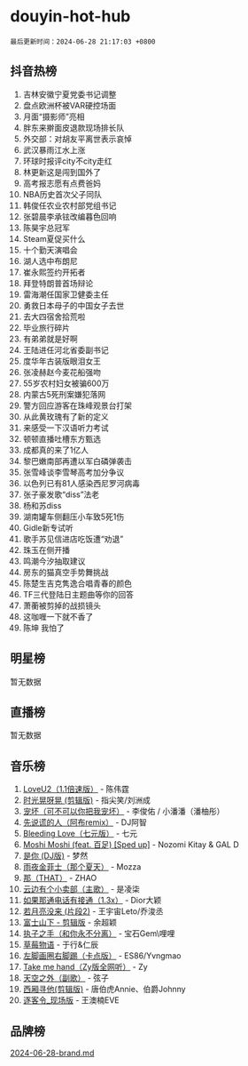 # douyin-hot-hub

`最后更新时间：2024-06-28 21:17:03 +0800`

## 抖音热榜

1. 吉林安徽宁夏党委书记调整
1. 盘点欧洲杯被VAR硬控场面
1. 月面“摄影师”亮相
1. 胖东来擀面皮退款现场排长队
1. 外交部：对胡友平离世表示哀悼
1. 武汉暴雨江水上涨
1. 环球时报评city不city走红
1. 林更新这是闯到国外了
1. 高考报志愿有点费爸妈
1. NBA历史首次父子同队
1. 韩俊任农业农村部党组书记
1. 张碧晨李承铉改编暮色回响
1. 陈昊宇总冠军
1. Steam夏促买什么
1. 十个勤天演唱会
1. 湖人选中布朗尼
1. 崔永熙签约开拓者
1. 拜登特朗普首场辩论
1. 雷海潮任国家卫健委主任
1. 勇救日本母子的中国女子去世
1. 去大四宿舍拾荒啦
1. 毕业旅行碎片
1. 有弟弟就是好啊
1. 王陆进任河北省委副书记
1. 度华年古装版眼泪女王
1. 张凌赫赵今麦花船强吻
1. 55岁农村妇女被骗600万
1. 内蒙古5死刑案嫌犯落网
1. 警方回应游客在珠峰观景台打架
1. 从此黄玫瑰有了新的定义
1. 来感受一下汉语听力考试
1. 顿顿直播吐槽东方甄选
1. 成都真的来了1亿人
1. 黎巴嫩南部再遭以军白磷弹袭击
1. 张雪峰谈李雪琴高考加分争议
1. 以色列已有81人感染西尼罗河病毒
1. 张子豪发歌“diss”法老
1. 杨和苏diss
1. 湖南罐车侧翻压小车致5死1伤
1. Gidle新专试听
1. 歌手苏见信进店吃饭遭“劝退”
1. 珠玉在侧开播
1. 鸣潮今汐抽取建议
1. 房东的猫真空手势舞挑战
1. 陈楚生吉克隽逸合唱青春的颜色
1. TF三代登陆日主题曲等你的回答
1. 萧蘅被剪掉的战损镜头
1. 这咖喱一下就不香了
1. 陈坤 我怕了

## 明星榜

暂无数据

## 直播榜

暂无数据

## 音乐榜

1. [LoveU2（1.1倍速版）](https://sf27-cdn-tos.douyinstatic.com/obj/tos-cn-ve-2774/oQMeDffLaEmgMwgCOEMAFCI6INzoFPgWdD0rsa) - 陈伟霆
1. [时光晃呀晃 (剪辑版)](https://sf5-hl-cdn-tos.douyinstatic.com/obj/tos-cn-ve-2774/o8ACeQem3gwI1x3GIYGAfKG0LJebKFRJDwRwyW) - 指尖笑/刘洲成
1. [宠坏（可不可以你把我宠坏）](https://sf5-hl-cdn-tos.douyinstatic.com/obj/tos-cn-ve-2774/ocWI8ft2gd0rAfXKzvKGeMQM6fVLTLfA8UJzwl) - 李俊佑 / 小潘潘（潘柚彤）
1. [先说谎的人（阿布remix）](https://sf5-hl-cdn-tos.douyinstatic.com/obj/tos-cn-ve-2774/owQtOFmAzBgxBKDOYfeCTQTgE9cDORrOQqmCZy) - DJ阿智
1. [Bleeding Love（七元版）](https://sf3-cdn-tos.douyinstatic.com/obj/tos-cn-ve-2774/oEgC9eZFHQ1MfSRnrfkzFp8AayDWqAQMABBgUs) - 七元
1. [Moshi Moshi (feat. 百足) [Sped up]](https://sf3-cdn-tos.douyinstatic.com/obj/tos-cn-ve-2774/ocCPFQcXJLeroaIdQLIGAoeeYM3OAUYGDguHXz) - Nozomi Kitay & GAL D
1. [是你 (DJ版)](https://sf3-cdn-tos.douyinstatic.com/obj/tos-cn-ve-2774/1ec766e572b34c42853ce6315d426850) - 梦然
1. [雨夜金菲士（那个夏天）](https://sf5-hl-cdn-tos.douyinstatic.com/obj/tos-cn-ve-2774/osPmPLDWQBBE2Z6bftCgYwkFaF4pEYEneXaZQs) - Mozza
1. [那（THAT）](https://sf5-hl-cdn-tos.douyinstatic.com/obj/tos-cn-ve-2774/oIIWGeBZCnlGx9tl0gFlCfwlQbj7QWAD8HYAGg) - ZHAO
1. [云边有个小卖部（主歌）](https://sf5-hl-cdn-tos.douyinstatic.com/obj/tos-cn-ve-2774/okvgzOZylLA4WYUHkAhpy5DrCiqAmBjiMIkJp) - 是凌柒
1. [如果那通电话有接通（1.3x）](https://sf6-cdn-tos.douyinstatic.com/obj/tos-cn-ve-2774/ocJeJKhUhAJG8EYZiEFfGFAPkD3beMQ5mwDv1e) - Dior大颖
1. [若月亮没来 (片段2)](https://sf3-cdn-tos.douyinstatic.com/obj/tos-cn-ve-2774/ocQavLLjkCOeDxGyYeIMGgNAIwJ0QXE1Ve3Fzv) - 王宇宙Leto/乔浚丞
1. [富士山下 - 剪辑版](https://sf5-hl-cdn-tos.douyinstatic.com/obj/tos-cn-ve-2774/o4QGmeUZhQXvtC5BDkogeQni8WbdCBUJEYI12v) - 余超颖
1. [执子之手（和你永不分离）](https://sf3-cdn-tos.douyinstatic.com/obj/tos-cn-ve-2774/oU4mUWISThYfqtA61VOl8PAQGeK2LGGQfFCZfY) - 宝石Gem\哩哩
1. [草莓物语](https://sf3-cdn-tos.douyinstatic.com/obj/tos-cn-ve-2774/okynhJ7jEAIIZBfsLgYMEI8QC3WbQNN66RKzhT) - 于行&仁辰
1. [左脚画圈右脚踢（卡点版）](https://sf5-hl-cdn-tos.douyinstatic.com/obj/tos-cn-ve-2774/oAoAIr8BJv8B7W4CEBMsaSfDWrAiF4izwIDMJg) - ES86/Yvngmao
1. [Take me hand（Zy版全网听）](https://sf5-hl-cdn-tos.douyinstatic.com/obj/tos-cn-ve-2774/owyUoUuVpA1I7BiszAYMSqbGseWQw8P7Ea2BiR) - Zy
1. [天空之外（副歌）](https://sf3-cdn-tos.douyinstatic.com/obj/tos-cn-ve-2774/oAYn0BTp8jS8iSyZSHMUWAikyvAWI1c7aiJTr) - 弦子
1. [西厢寻他(剪辑版)](https://sf5-hl-cdn-tos.douyinstatic.com/obj/tos-cn-ve-2774/oUsAVfAQKlRNxEv5qxvIB8o5qmIWUcXbzJKJhw) - 唐伯虎Annie、伯爵Johnny
1. [逐客令_现场版](https://sf5-hl-cdn-tos.douyinstatic.com/obj/tos-cn-ve-2774/okjvqFftEMAIgLPvI8f4MT5CZVyxmDQdBOwjBv) - 王澳楠EVE

## 品牌榜

[2024-06-28-brand.md](2024-06-28-brand.md)
